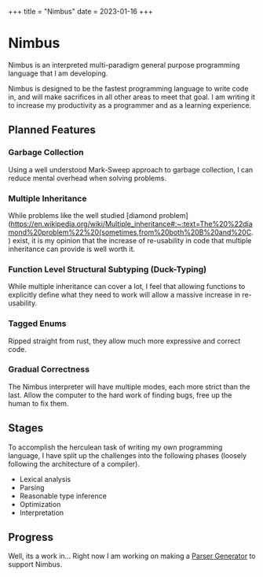 +++
title = "Nimbus"
date = 2023-01-16
+++

# Nimbus
Nimbus is an interpreted multi-paradigm general purpose programming language that I am developing.

Nimbus is designed to be the fastest programming language to write code in, and will make sacrifices in all other areas 
to meet that goal. I am writing it to increase my productivity as a programmer and as a learning experience.

## Planned Features

### Garbage Collection
Using a well understood Mark-Sweep approach to garbage collection, I can reduce mental overhead when solving problems.

### Multiple Inheritance
While problems like the well studied [diamond problem](https://en.wikipedia.org/wiki/Multiple_inheritance#:~:text=The%20%22diamond%20problem%22%20(sometimes,from%20both%20B%20and%20C. )
exist, it is my opinion that the increase of re-usability in code that multiple inheritance can provide is well worth it.

### Function Level Structural Subtyping (Duck-Typing)
While multiple inheritance can cover a lot, I feel that allowing functions to explicitly define what they need to work 
will allow a massive increase in re-usability.

### Tagged Enums
Ripped straight from rust, they allow much more expressive and correct code.

### Gradual Correctness
The Nimbus interpreter will have multiple modes, each more strict than the last. Allow the computer to the hard work of 
finding bugs, free up the human to fix them.


## Stages
To accomplish the herculean task of writing my own programming language, I have split up the challenges into the 
following phases (loosely following the architecture of a compiler).
- Lexical analysis
- Parsing
- Reasonable type inference
- Optimization
- Interpretation

## Progress
Well, its a work in... Right now I am working on making a [Parser Generator](@/lalr-generator.md) to support Nimbus.

